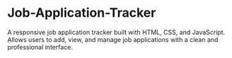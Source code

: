 # Job-Application-Tracker
A responsive job application tracker built with HTML, CSS, and JavaScript. Allows users to add, view, and manage job applications with a clean and professional interface.
